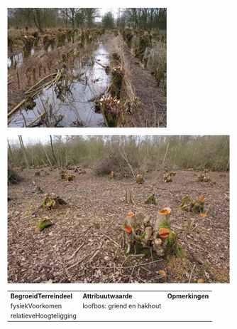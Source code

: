 ![](media/c622be09eb522a3306faaef4021772e1a7027591.jpg)

![](media/7e482c84e5573bc65f53c612aa1a7e64ea812bb9.jpg)

|                         |                            |                 |
|-------------------------|----------------------------|-----------------|
| **BegroeidTerreindeel** | **Attribuutwaarde**        | **Opmerkingen** |
| fysiekVoorkomen         | loofbos: griend en hakhout |                 |
| relatieveHoogteligging  |                            |                 |
